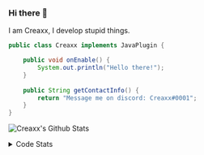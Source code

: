 ### Hi there 👋

I am Creaxx, I develop stupid things. 

```java
public class Creaxx implements JavaPlugin {

    public void onEnable() {
        System.out.println("Hello there!");
    }
    
    public String getContactInfo() {
        return "Message me on discord: Creaxx#0001";
    }
}
```

![Creaxx's Github Stats](https://github-readme-stats.vercel.app/api?username=CreaxxOG&show_icons=true&theme=dark&count_private=true)

<details>
  <summary>Code Stats</summary>

<!--START_SECTION:waka-->
![Code Time](http://img.shields.io/badge/Code%20Time-905%20hrs%2024%20mins-blue)

![Lines of code](https://img.shields.io/badge/From%20Hello%20World%20I%27ve%20Written-2%20Thousand%20lines%20of%20code-blue)

**🐱 My GitHub Data** 

> 🏆 594 Contributions in the Year 2022
 > 
> 📦 227.2 kB Used in GitHub's Storage 
 > 
> 🚫 Not Opted to Hire
 > 
> 📜 3 Public Repositories 
 > 
> 🔑 2 Private Repositories  
 > 
**I'm a Night 🦉** 

```text
🌞 Morning    14 commits     █░░░░░░░░░░░░░░░░░░░░░░░░   3.66% 
🌆 Daytime    176 commits    ███████████░░░░░░░░░░░░░░   45.95% 
🌃 Evening    173 commits    ███████████░░░░░░░░░░░░░░   45.17% 
🌙 Night      20 commits     █░░░░░░░░░░░░░░░░░░░░░░░░   5.22%

```
📅 **I'm Most Productive on Wednesday** 

```text
Monday       51 commits     ███░░░░░░░░░░░░░░░░░░░░░░   13.32% 
Tuesday      64 commits     ████░░░░░░░░░░░░░░░░░░░░░   16.71% 
Wednesday    67 commits     ████░░░░░░░░░░░░░░░░░░░░░   17.49% 
Thursday     49 commits     ███░░░░░░░░░░░░░░░░░░░░░░   12.79% 
Friday       47 commits     ███░░░░░░░░░░░░░░░░░░░░░░   12.27% 
Saturday     49 commits     ███░░░░░░░░░░░░░░░░░░░░░░   12.79% 
Sunday       56 commits     ███░░░░░░░░░░░░░░░░░░░░░░   14.62%

```


📊 **This Week I Spent My Time On** 

```text
💬 Programming Languages: 
Java                     6 hrs 36 mins       ████████████████████░░░░░   83.47% 
TypeScript               30 mins             █░░░░░░░░░░░░░░░░░░░░░░░░   6.41% 
Kotlin                   24 mins             █░░░░░░░░░░░░░░░░░░░░░░░░   5.13% 
XML                      16 mins             ░░░░░░░░░░░░░░░░░░░░░░░░░   3.37% 
YAML                     6 mins              ░░░░░░░░░░░░░░░░░░░░░░░░░   1.4%

🔥 Editors: 
IntelliJ                 7 hrs 54 mins       █████████████████████████   100.0%

```

**I Mostly Code in Java** 

```text
Java                     6 repos             ████████████████░░░░░░░░░   66.67% 
EJS                      1 repo              ██░░░░░░░░░░░░░░░░░░░░░░░   11.11% 
Kotlin                   1 repo              ██░░░░░░░░░░░░░░░░░░░░░░░   11.11% 
Python                   1 repo              ██░░░░░░░░░░░░░░░░░░░░░░░   11.11%

```



 Last Updated on 27/09/2022 02:32:26 UTC
<!--END_SECTION:waka-->
</details>
